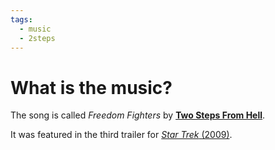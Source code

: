 ```yaml
---
tags:
  - music
  - 2steps
---
```

# What is the music?

The song is called _Freedom Fighters_ by [**Two Steps From Hell**](http://www.twostepsfromhell.com/).

It was featured in the third trailer for [_Star Trek_ (2009)](https://www.youtube.com/watch?v=b8YxTPVkeBE).
